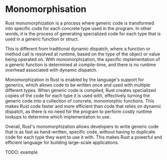 # Monomorphisation

Rust monomorphization is a process where generic code is transformed into specific code for each concrete type used in the program. In other words, it is the process of generating specialized code for each type that is used in a generic function or struct.

This is different from traditional dynamic dispatch, where a function or method call is resolved at runtime, based on the type of the object or value being operated on. With monomorphization, the specific implementation of a generic function is determined at compile-time, and there is no runtime overhead associated with dynamic dispatch.

Monomorphization in Rust is enabled by the language's support for generics, which allows code to be written once and used with multiple different types. When generic code is compiled, Rust creates specialized copies of the code for each type it is used with, effectively turning the generic code into a collection of concrete, monomorphic functions. This makes Rust code faster and more efficient than code that relies on dynamic dispatch, as there is no need for the program to perform costly runtime lookups to determine which implementation to use.

Overall, Rust's monomorphization allows developers to write generic code that is as fast as hand-written, specific code, without having to duplicate code for each type they want to use it with. This makes Rust a powerful and efficient language for building large-scale applications.

TODO: example
